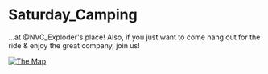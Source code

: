 Saturday_Camping
================

...at @NVC_Exploder's place! Also, if you just want to come hang out for the ride & enjoy the great company, join us!

[![The Map](https://raw.githubusercontent.com/Adron/Saturday_Camping/master/images/Map.png)](https://goo.gl/maps/xMuuD)

